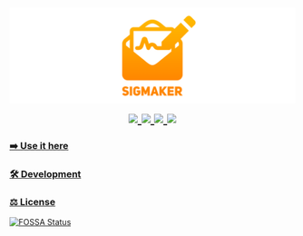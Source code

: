 <h1 align="center">
    <a href="https://sigmaker.app" target="_blank" alt="Sigmaker">
        <img src="https://raw.githubusercontent.com/Burry/Sigmaker/master/docs/banner.png" />
    </a>
    <br />
    <a href="https://travis-ci.com/Burry/Sigmaker" target="_blank" alt="Build Status">
        <img src="https://travis-ci.com/Burry/Sigmaker.svg?branch=master" />
    </a>
    <a href="https://codecov.io/gh/Burry/Sigmaker" target="_blank" alt="Code Coverage">
        <img src="https://codecov.io/gh/Burry/Sigmaker/branch/master/graph/badge.svg" />
    </a>
    <a href="https://app.fossa.io/projects/custom%2B9027%2Fgithub.com%2FBurry%2FSigmaker/refs/branch/master/6c59a662142ae9b00acc82d2463165688d861213/browse/dependencies" target="_blank" alt="Dependency Status">
        <img src="https://david-dm.org/Burry/Sigmaker.svg" />
    </a>
    <a href="https://github.com/Burry/Sigmaker/blob/master/LICENSE" alt="MIT License">
        <img src="https://img.shields.io/github/license/Burry/Sigmaker.svg?color=%234c1" />
    </a>
</h1>

### [➡️ Use it here](https://sigmaker.app)

### [🛠 Development](docs/Development.md)

### [⚖️ License](https://app.fossa.io/projects/custom%2B9027%2Fgithub.com%2FBurry%2FSigmaker)

[![FOSSA Status](https://app.fossa.io/api/projects/custom%2B9027%2Fgithub.com%2FBurry%2FSigmaker.svg?type=large)](https://app.fossa.io/projects/custom%2B9027%2Fgithub.com%2FBurry%2FSigmaker?ref=badge_large)
